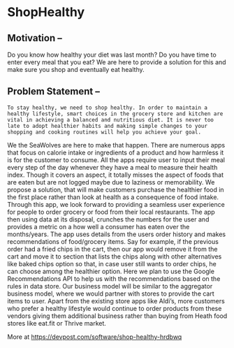 # ShopHealthy

## Motivation – 

Do you know how healthy your diet was last month? Do you have time to enter every meal that you eat? We are here to provide a solution for this and make sure you shop and eventually eat healthy.

## Problem Statement –
	
	To stay healthy, we need to shop healthy. In order to maintain a healthy lifestyle, smart choices in the grocery store and kitchen are vital in achieving a balanced and nutritious diet. It is never too late to adopt healthier habits and making simple changes to your shopping and cooking routines will help you achieve your goal.
We the SeaWolves are here to make that happen. There are numerous apps that focus on calorie intake or ingredients of a product and how harmless it is for the customer to consume.  All the apps require user to input their meal every step of the day whenever they have a meal to measure their health index. Though it covers an aspect, it totally misses the aspect of foods that are eaten but are not logged maybe due to laziness or memorability. We propose a solution, that will make customers purchase the healthier food in the first place rather than look at health as a consequence of food intake.
Through this app, we look forward to providing a seamless user experience for people to order grocery or food from their local restaurants. The app then using data at its disposal, crunches the numbers for the user and provides a metric on a how well a consumer has eaten over the months/years. 
The app uses details from the users order history and makes recommendations of food/grocery items. Say for example, if the previous order had a fried chips in the cart, then our app would remove it from the cart and move it to section that lists the chips along with other alternatives like baked chips option so that, in case user still wants to order chips, he can choose among the healthier option. Here we plan to use the Google Recommendations API to help us with the recommendations based on the rules in data store.
Our business model will be similar to the aggregator business model, where we would partner with stores to provide the cart items to user. Apart from the existing store apps like Aldi’s, more customers who prefer a healthy lifestyle would continue to order products from these vendors giving them additional business rather than buying from Heath food stores like eat.fit or Thrive market.


More at https://devpost.com/software/shop-healthy-hrdbwq
